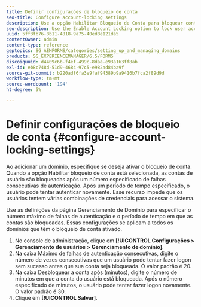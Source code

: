 ```yaml
---
title: Definir configurações de bloqueio de conta
seo-title: Configure account-locking settings
description: Use a opção Habilitar Bloqueio de Conta para bloquear contas de usuário após um número especificado de falhas consecutivas de autenticação.
seo-description: Use the Enable Account Locking option to lock user accounts after a specified number of consecutive authentication failures.
uuid: 5ff3fb76-8b11-4818-9a75-40ed8e121da5
contentOwner: admin
content-type: reference
geptopics: SG_AEMFORMS/categories/setting_up_and_managing_domains
products: SG_EXPERIENCEMANAGER/6.5/FORMS
discoiquuid: d4409c6b-f4ef-499c-8daa-e93a163ff8ab
exl-id: eb8c748d-51d9-4684-97c5-e982ad84ba9f
source-git-commit: b220adf6fa3e9faf94389b9a9416b7fca2f89d9d
workflow-type: tm+mt
source-wordcount: '194'
ht-degree: 5%

---
```


# Definir configurações de bloqueio de conta {#configure-account-locking-settings}

Ao adicionar um domínio, especifique se deseja ativar o bloqueio de conta. Quando a opção Habilitar bloqueio de conta está selecionada, as contas de usuário são bloqueadas após um número especificado de falhas consecutivas de autenticação. Após um período de tempo especificado, o usuário pode tentar autenticar novamente. Esse recurso impede que os usuários tentem várias combinações de credenciais para acessar o sistema.

Use as definições da página Gerenciamento de Domínio para especificar o número máximo de falhas de autenticação e o período de tempo em que as contas são bloqueadas. Essas configurações se aplicam a todos os domínios que têm o bloqueio de conta ativado.

1. No console de administração, clique em **[!UICONTROL Configurações > Gerenciamento de usuários > Gerenciamento de domínio]**.
1. Na caixa Máximo de falhas de autenticação consecutivas, digite o número de vezes consecutivas que um usuário pode tentar fazer logon sem sucesso antes que sua conta seja bloqueada. O valor padrão é 20.
1. Na caixa Desbloquear a conta após (minutos), digite o número de minutos em que a conta do usuário está bloqueada. Após o número especificado de minutos, o usuário pode tentar fazer logon novamente. O valor padrão é 30.
1. Clique em **[!UICONTROL Salvar]**.
